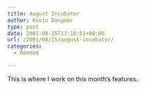 ```yaml
---
title: August Incubator
author: Kevin Dangoor
type: post
date: 2001-08-15T17:18:51+00:00
url: /2001/08/15/august-incubator/
categories:
  - Random

---
```

This is where I work on this month&#8217;s features.